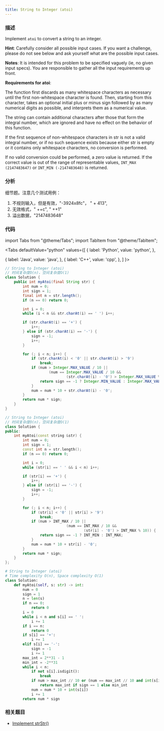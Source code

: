 ```yaml
---
title: String to Integer (atoi)
---
```


### 描述

Implement `atoi` to convert a string to an integer.

**Hint**: Carefully consider all possible input cases. If you want a challenge, please do not see below and ask yourself what are the possible input cases.

**Notes**: It is intended for this problem to be specified vaguely (ie, no given input specs). You are responsible to gather all the input requirements up front.

**Requirements for atoi**:

The function first discards as many whitespace characters as necessary until the first non-whitespace character is found. Then, starting from this character, takes an optional initial plus or minus sign followed by as many numerical digits as possible, and interprets them as a numerical value.

The string can contain additional characters after those that form the integral number, which are ignored and have no effect on the behavior of this function.

If the first sequence of non-whitespace characters in str is not a valid integral number, or if no such sequence exists because either str is empty or it contains only whitespace characters, no conversion is performed.

If no valid conversion could be performed, a zero value is returned. If the correct value is out of the range of representable values, `INT_MAX (2147483647)` or `INT_MIN (-2147483648)` is returned.

### 分析

细节题。注意几个测试用例：

1. 不规则输入，但是有效，"-3924x8fc"， " + 413",
1. 无效格式，" ++c", " ++1"
1. 溢出数据，"2147483648"

### 代码

import Tabs from "@theme/Tabs";
import TabItem from "@theme/TabItem";

<Tabs
defaultValue="python"
values={[
{ label: 'Python', value: 'python', },

{ label: 'Java', value: 'java', },
{ label: 'C++', value: 'cpp', },
]
}>
<TabItem value="java">

```java
// String to Integer (atoi)
// 时间复杂度O(n)，空间复杂度O(1)
class Solution {
    public int myAtoi(final String str) {
        int num = 0;
        int sign = 1;
        final int n = str.length();
        if (n == 0) return 0;

        int i = 0;
        while (i < n && str.charAt(i) == ' ') i++;

        if (str.charAt(i) == '+') {
            i++;
        } else if (str.charAt(i) == '-') {
            sign = -1;
            i++;
        }

        for (; i < n; i++) {
            if (str.charAt(i) < '0' || str.charAt(i) > '9')
                break;
            if (num > Integer.MAX_VALUE / 10 ||
                    (num == Integer.MAX_VALUE / 10 &&
                            (str.charAt(i) - '0') > Integer.MAX_VALUE % 10)) {
                return sign == -1 ? Integer.MIN_VALUE : Integer.MAX_VALUE;
            }
            num = num * 10 + str.charAt(i) - '0';
        }
        return num * sign;
    }
}
```

</TabItem>
<TabItem value="cpp">

```cpp
// String to Integer (atoi)
// 时间复杂度O(n)，空间复杂度O(1)
class Solution {
public:
    int myAtoi(const string &str) {
        int num = 0;
        int sign = 1;
        const int n = str.length();
        if (n == 0) return 0;

        int i = 0;
        while (str[i] == ' ' && i < n) i++;

        if (str[i] == '+') {
            i++;
        } else if (str[i] == '-') {
            sign = -1;
            i++;
        }

        for (; i < n; i++) {
            if (str[i] < '0' || str[i] > '9')
                break;
            if (num > INT_MAX / 10 ||
                            (num == INT_MAX / 10 &&
                                    (str[i] - '0') > INT_MAX % 10)) {
                return sign == -1 ? INT_MIN : INT_MAX;
            }
            num = num * 10 + str[i] - '0';
        }
        return num * sign;
    }
};
```

</TabItem>

<TabItem value="python">

```python
# String to Integer (atoi)
# Time complexity O(n), Space complexity O(1)
class Solution:
    def myAtoi(self, s: str) -> int:
        num = 0
        sign = 1
        n = len(s)
        if n == 0:
            return 0
        i = 0
        while i < n and s[i] == ' ':
            i += 1
        if i == n:
            return 0
        if s[i] == '+':
            i += 1
        elif s[i] == '-':
            sign = -1
            i += 1
        max_int = 2**31 - 1
        min_int = -2**31
        while i < n:
            if not s[i].isdigit():
                break
            if num > max_int // 10 or (num == max_int // 10 and int(s[i]) > max_int % 10):
                return max_int if sign == 1 else min_int
            num = num * 10 + int(s[i])
            i += 1
        return num * sign
```

</TabItem>
</Tabs>

### 相关题目

- [Implement strStr()](strstr.md)
